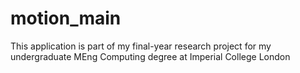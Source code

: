 motion_main
===========

This application is part of my final-year research project for my undergraduate MEng Computing degree at Imperial College London
